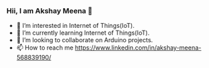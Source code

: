 ### Hii, I am Akshay Meena 👋

- 🔭 I’m interested in Internet of Things(IoT).
- 🌱 I’m currently learning Internet of Things(IoT).
- 👯 I’m looking to collaborate on Arduino projects.
- 📫 How to reach me https://www.linkedin.com/in/akshay-meena-568839190/
